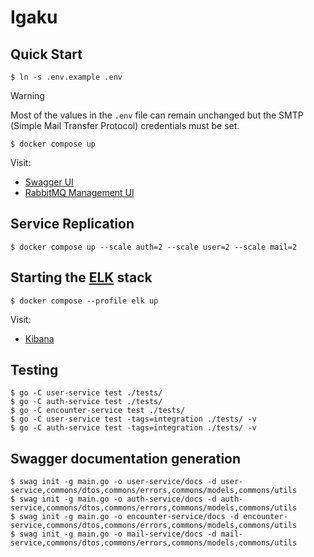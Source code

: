 # Igaku

## Quick Start

```console
$ ln -s .env.example .env
```

> [!WARNING]
> Most of the values in the `.env` file can remain unchanged but the SMTP
> (Simple Mail Transfer Protocol) credentials must be set.

```console
$ docker compose up
```

Visit:
- [Swagger UI](http://localhost:8090/)
- [RabbitMQ Management UI](http://localhost:15672)

## Service Replication

```console
$ docker compose up --scale auth=2 --scale user=2 --scale mail=2
```

## Starting the [ELK](https://www.elastic.co/elastic-stack/) stack

```console
$ docker compose --profile elk up
```

Visit:
- [Kibana](http://localhost:5601)

## Testing

```console
$ go -C user-service test ./tests/
$ go -C auth-service test ./tests/
$ go -C encounter-service test ./tests/
$ go -C user-service test -tags=integration ./tests/ -v
$ go -C auth-service test -tags=integration ./tests/ -v
```

## Swagger documentation generation

```console
$ swag init -g main.go -o user-service/docs -d user-service,commons/dtos,commons/errors,commons/models,commons/utils
$ swag init -g main.go -o auth-service/docs -d auth-service,commons/dtos,commons/errors,commons/models,commons/utils
$ swag init -g main.go -o encounter-service/docs -d encounter-service,commons/dtos,commons/errors,commons/models,commons/utils
$ swag init -g main.go -o mail-service/docs -d mail-service,commons/dtos,commons/errors,commons/models,commons/utils
```

